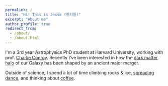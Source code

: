 ```yaml
---
permalink: /
title: "Hi! This is Jesse (한지원)"
excerpt: "About me"
author_profile: true
redirect_from: 
  - /about/
  - /about.html
---
```


I'm a 3rd year Astrophysics PhD student at Harvard University, working with prof. [Charlie Conroy](https://scholar.harvard.edu/cconroy). Recently I've been interested in how the [dark matter halo](https://arxiv.org/abs/2202.07662) of our Galaxy has been shaped by an ancient major merger.

Outside of science, I spend a lot of time climbing rocks & ice, [spreading dance](https://gsas.harvard.edu/news/stories/scene-leader), and thinking about [coffee](https://improbable.com/2021/02/17/the-reason-you-will-spill-coffee-no-matter-how-careful-you-are/).
